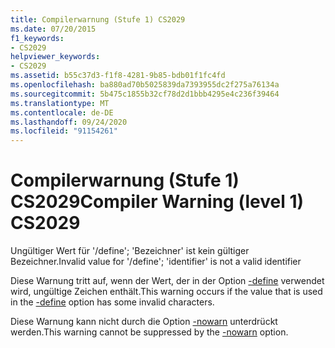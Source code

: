 ```yaml
---
title: Compilerwarnung (Stufe 1) CS2029
ms.date: 07/20/2015
f1_keywords:
- CS2029
helpviewer_keywords:
- CS2029
ms.assetid: b55c37d3-f1f8-4281-9b85-bdb01f1fc4fd
ms.openlocfilehash: ba880ad70b5025839da7393955dc2f275a76134a
ms.sourcegitcommit: 5b475c1855b32cf78d2d1bbb4295e4c236f39464
ms.translationtype: MT
ms.contentlocale: de-DE
ms.lasthandoff: 09/24/2020
ms.locfileid: "91154261"
---
```

# <a name="compiler-warning-level-1-cs2029"></a><span data-ttu-id="7322a-102">Compilerwarnung (Stufe 1) CS2029</span><span class="sxs-lookup"><span data-stu-id="7322a-102">Compiler Warning (level 1) CS2029</span></span>

<span data-ttu-id="7322a-103">Ungültiger Wert für '/define'; 'Bezeichner' ist kein gültiger Bezeichner.</span><span class="sxs-lookup"><span data-stu-id="7322a-103">Invalid value for '/define'; 'identifier' is not a valid identifier</span></span>  
  
 <span data-ttu-id="7322a-104">Diese Warnung tritt auf, wenn der Wert, der in der Option [-define](../language-reference/compiler-options/define-compiler-option.md) verwendet wird, ungültige Zeichen enthält.</span><span class="sxs-lookup"><span data-stu-id="7322a-104">This warning occurs if the value that is used in the [-define](../language-reference/compiler-options/define-compiler-option.md) option has some invalid characters.</span></span>  
  
 <span data-ttu-id="7322a-105">Diese Warnung kann nicht durch die Option [-nowarn](../language-reference/compiler-options/nowarn-compiler-option.md) unterdrückt werden.</span><span class="sxs-lookup"><span data-stu-id="7322a-105">This warning cannot be suppressed by the [-nowarn](../language-reference/compiler-options/nowarn-compiler-option.md) option.</span></span>
